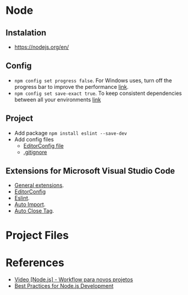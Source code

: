 # Node

## Instalation

* https://nodejs.org/en/

## Config

* `npm config set progress false`. For Windows uses, turn off the progress bar to improve the performance [link](https://www.youtube.com/watch?v=uasNZldNPys#t=25m45s).
* `npm config set save-exact true`. To keep consistent dependencies between all your environments [link](https://devcenter.heroku.com/articles/node-best-practices)

## Project

* Add package `npm install eslint --save-dev`
* Add config files
  * [EditorConfig file](.editorconfig)
  * [.gitignore](https://www.gitignore.io/api/node)


## Extensions for Microsoft Visual Studio Code

* [General extensions](vs-code.md).
* [EditorConfig](https://marketplace.visualstudio.com/items?itemName=EditorConfig.EditorConfig)
* [Eslint](https://marketplace.visualstudio.com/items?itemName=dbaeumer.vscode-eslint).
* [Auto Import](https://marketplace.visualstudio.com/items?itemName=steoates.autoimport).
* [Auto Close Tag](https://marketplace.visualstudio.com/items?itemName=formulahendry.auto-close-tag).

# Project Files

# References
* [Video [Node.js] - Workflow para novos projetos](https://www.youtube.com/watch?v=uasNZldNPys)
* [Best Practices for Node.js Development](https://devcenter.heroku.com/articles/node-best-practices)
